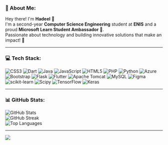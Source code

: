 ### 💫 About Me:
Hey there! I'm **Hadeel** 👋<br>
I'm a second-year **Computer Science Engineering** student at **ENIS** and a proud **Microsoft Learn Student Ambassador** 🚀.<br>
Passionate about technology and building innovative solutions that make an impact! 🌟

---

### 💻 Tech Stack:
![CSS3](https://img.shields.io/badge/css3-%23C2D9E1.svg?style=for-the-badge&logo=css3&logoColor=white) 
![Dart](https://img.shields.io/badge/dart-%23A2D4F7.svg?style=for-the-badge&logo=dart&logoColor=white) 
![Java](https://img.shields.io/badge/java-%23F5B1B1.svg?style=for-the-badge&logo=openjdk&logoColor=white) 
![JavaScript](https://img.shields.io/badge/javascript-%23F1D9A9.svg?style=for-the-badge&logo=javascript&logoColor=%23F7DF1E) 
![HTML5](https://img.shields.io/badge/html5-%23F6D8D3.svg?style=for-the-badge&logo=html5&logoColor=white) 
![PHP](https://img.shields.io/badge/php-%23A9C2A6.svg?style=for-the-badge&logo=php&logoColor=white) 
![Python](https://img.shields.io/badge/python-%23F7D0C4?style=for-the-badge&logo=python&logoColor=ffdd54) 
![Azure](https://img.shields.io/badge/azure-%23A9C4DB.svg?style=for-the-badge&logo=microsoftazure&logoColor=white) 
![Bootstrap](https://img.shields.io/badge/bootstrap-%23F5C1D1.svg?style=for-the-badge&logo=bootstrap&logoColor=white) 
![Flask](https://img.shields.io/badge/flask-%23E1E8D1.svg?style=for-the-badge&logo=flask&logoColor=white) 
![Flutter](https://img.shields.io/badge/Flutter-%23D4A5F3.svg?style=for-the-badge&logo=Flutter&logoColor=white) 
![Apache Tomcat](https://img.shields.io/badge/apache%20tomcat-%23F8D9A3.svg?style=for-the-badge&logo=apache-tomcat&logoColor=black) 
![MySQL](https://img.shields.io/badge/mysql-%23D1A0B5.svg?style=for-the-badge&logo=mysql&logoColor=white) 
![Figma](https://img.shields.io/badge/figma-%23E0A8B3.svg?style=for-the-badge&logo=figma&logoColor=white) 
![scikit-learn](https://img.shields.io/badge/scikit--learn-%23F8D2A0.svg?style=for-the-badge&logo=scikit-learn&logoColor=white) 
![Scipy](https://img.shields.io/badge/SciPy-%23E2C5DB.svg?style=for-the-badge&logo=scipy&logoColor=%white) 
![TensorFlow](https://img.shields.io/badge/TensorFlow-%23FFB6A1.svg?style=for-the-badge&logo=TensorFlow&logoColor=white) 
![Keras](https://img.shields.io/badge/Keras-%23F7B8D6.svg?style=for-the-badge&logo=Keras&logoColor=white)

---

### 📊 GitHub Stats:
![GitHub Stats](https://github-readme-stats.vercel.app/api?username=Hadeelhs&theme=rose_pine&hide_border=false&include_all_commits=true&count_private=true)<br>
![GitHub Streak](https://nirzak-streak-stats.vercel.app/?user=Hadeelhs&theme=rose_pine&hide_border=false)<br>
![Top Languages](https://github-readme-stats.vercel.app/api/top-langs/?username=Hadeelhs&theme=rose_pine&hide_border=false&include_all_commits=true&count_private=true&layout=compact)

---

[![](https://visitcount.itsvg.in/api?id=Hadeelhs&icon=0&color=0)](https://visitcount.itsvg.in)

<!-- Proudly created with GPRM ( https://gprm.itsvg.in ) -->
